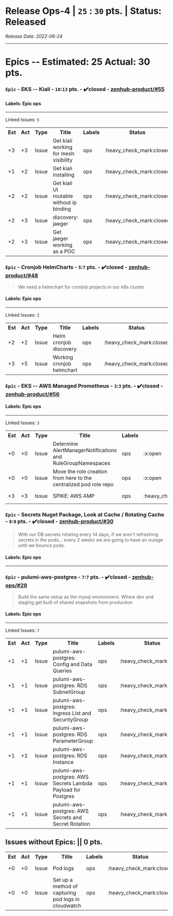 # Release Ops-4 | `25` : `30` pts. | Status: Released
_Release Date: 2022-06-24_


 > 
---
# Epics -- Estimated: 25  Actual: 30 pts.
### `Epic` - EKS -- Kiali - `10`:`13` pts. - :heavy_check_mark:closed - [zenhub-product/#55](https://github.com/OnboardRS/zenhub-product/issues/55)


#### Labels: Epic ops 
---
Linked Issues: `5`
<p>
<table>
<tr><th>Est</th><th>Act</th><th>Type</th><th>Title</th><th>Labels</th><th>Status</th><th>Link</th></tr>
<tr><td>+3</td><td>+3</td><td>Issue</td><td>Get kiali working for mesh visibility</td><td>ops </td><td>:heavy_check_mark:closed</td><td><a href="https://github.com/OnboardRS/zenhub-dev/issues/33">zenhub-dev/#33</a></td> </tr>
<tr><td>+1</td><td>+2</td><td>Issue</td><td>Get kiali installing</td><td>ops </td><td>:heavy_check_mark:closed</td><td><a href="https://github.com/OnboardRS/zenhub-dev/issues/112">zenhub-dev/#112</a></td> </tr>
<tr><td>+2</td><td>+2</td><td>Issue</td><td>Get kiali UI routable without ip binding</td><td>ops </td><td>:heavy_check_mark:closed</td><td><a href="https://github.com/OnboardRS/zenhub-dev/issues/113">zenhub-dev/#113</a></td> </tr>
<tr><td>+2</td><td>+3</td><td>Issue</td><td>discovery: jaeger</td><td>ops </td><td>:heavy_check_mark:closed</td><td><a href="https://github.com/OnboardRS/zenhub-dev/issues/114">zenhub-dev/#114</a></td> </tr>
<tr><td>+2</td><td>+3</td><td>Issue</td><td>Get jaeger working as a POC</td><td>ops </td><td>:heavy_check_mark:closed</td><td><a href="https://github.com/OnboardRS/zenhub-dev/issues/115">zenhub-dev/#115</a></td> </tr>
</table>
</p>


### `Epic` - Cronjob HelmCharts - `5`:`7` pts. - :heavy_check_mark:closed - [zenhub-product/#48](https://github.com/OnboardRS/zenhub-product/issues/48)


 > We need a helmchart for cronjob projects in our k8s cluster

#### Labels: Epic ops 
---
Linked Issues: `2`
<p>
<table>
<tr><th>Est</th><th>Act</th><th>Type</th><th>Title</th><th>Labels</th><th>Status</th><th>Link</th></tr>
<tr><td>+2</td><td>+2</td><td>Issue</td><td>Helm cronjob discovery</td><td>ops </td><td>:heavy_check_mark:closed</td><td><a href="https://github.com/OnboardRS/zenhub-dev/issues/110">zenhub-dev/#110</a></td> </tr>
<tr><td>+3</td><td>+5</td><td>Issue</td><td>Working cronjob helmchart</td><td>ops </td><td>:heavy_check_mark:closed</td><td><a href="https://github.com/OnboardRS/zenhub-dev/issues/111">zenhub-dev/#111</a></td> </tr>
</table>
</p>


### `Epic` - EKS -- AWS Managed Prometheus - `3`:`3` pts. - :heavy_check_mark:closed - [zenhub-product/#56](https://github.com/OnboardRS/zenhub-product/issues/56)


#### Labels: Epic ops 
---
Linked Issues: `3`
<p>
<table>
<tr><th>Est</th><th>Act</th><th>Type</th><th>Title</th><th>Labels</th><th>Status</th><th>Link</th></tr>
<tr><td>+0</td><td>+0</td><td>Issue</td><td>Determine AlertManagerNotifications and RuleGroupNamespaces</td><td>ops </td><td>:x:open</td><td><a href="https://github.com/OnboardRS/zenhub-dev/issues/118">zenhub-dev/#118</a></td> </tr>
<tr><td>+0</td><td>+0</td><td>Issue</td><td>Move the role creation from here to the centralized pod role repo</td><td>ops </td><td>:x:open</td><td><a href="https://github.com/OnboardRS/zenhub-dev/issues/119">zenhub-dev/#119</a></td> </tr>
<tr><td>+3</td><td>+3</td><td>Issue</td><td>SPIKE: AWS AMP</td><td>ops </td><td>:heavy_check_mark:closed</td><td><a href="https://github.com/OnboardRS/zenhub-dev/issues/138">zenhub-dev/#138</a></td> </tr>
</table>
</p>


### `Epic` - Secrets Nuget Package, Look at Cache / Rotating Cache - `0`:`0` pts. - :heavy_check_mark:closed - [zenhub-product/#30](https://github.com/OnboardRS/zenhub-product/issues/30)


 > With our DB secrets rotating every 14 days, if we aren't refreshing secrets in the pods... every 2 weeks we are going to have an outage until we bounce pods.

#### Labels: Epic ops 
---
### `Epic` - pulumi-aws-postgres - `7`:`7` pts. - :heavy_check_mark:closed - [zenhub-ops/#29](https://github.com/OnboardRS/zenhub-ops/issues/29)


 > Build the same setup as the mysql environment.
 >Where dev and staging get built of shared snapshots from production

#### Labels: Epic ops 
---
Linked Issues: `7`
<p>
<table>
<tr><th>Est</th><th>Act</th><th>Type</th><th>Title</th><th>Labels</th><th>Status</th><th>Link</th></tr>
<tr><td>+1</td><td>+1</td><td>Issue</td><td>pulumi-aws-postgres: Config and Data Queries</td><td>ops </td><td>:heavy_check_mark:closed</td><td><a href="https://github.com/OnboardRS/zenhub-dev/issues/51">zenhub-dev/#51</a></td> </tr>
<tr><td>+1</td><td>+1</td><td>Issue</td><td>pulumi-aws-postgres: RDS SubnetGroup</td><td>ops </td><td>:heavy_check_mark:closed</td><td><a href="https://github.com/OnboardRS/zenhub-dev/issues/52">zenhub-dev/#52</a></td> </tr>
<tr><td>+1</td><td>+1</td><td>Issue</td><td>pulumi-aws-postgres: Ingress List and SecurityGroup</td><td>ops </td><td>:heavy_check_mark:closed</td><td><a href="https://github.com/OnboardRS/zenhub-dev/issues/53">zenhub-dev/#53</a></td> </tr>
<tr><td>+1</td><td>+1</td><td>Issue</td><td>pulumi-aws-postgres: RDS ParameterGroup</td><td>ops </td><td>:heavy_check_mark:closed</td><td><a href="https://github.com/OnboardRS/zenhub-dev/issues/54">zenhub-dev/#54</a></td> </tr>
<tr><td>+1</td><td>+1</td><td>Issue</td><td>pulumi-aws-postgres: RDS Instance</td><td>ops </td><td>:heavy_check_mark:closed</td><td><a href="https://github.com/OnboardRS/zenhub-dev/issues/55">zenhub-dev/#55</a></td> </tr>
<tr><td>+1</td><td>+1</td><td>Issue</td><td>pulumi-aws-postgres: AWS Secrets Lambda Payload for Postgres</td><td>ops </td><td>:heavy_check_mark:closed</td><td><a href="https://github.com/OnboardRS/zenhub-dev/issues/56">zenhub-dev/#56</a></td> </tr>
<tr><td>+1</td><td>+1</td><td>Issue</td><td>pulumi-aws-postgres: AWS Secrets and Secret Rotation</td><td>ops </td><td>:heavy_check_mark:closed</td><td><a href="https://github.com/OnboardRS/zenhub-dev/issues/57">zenhub-dev/#57</a></td> </tr>
</table>
</p>



## Issues without Epics: || 0 pts.
<table>
<tr><th>Est</th><th>Act</th><th>Type</th><th>Title</th><th>Labels</th><th>Status</th><th>Link</th></tr>
<tr><td>+0</td><td>+0</td><td>Issue</td><td>Pod logs</td><td>ops </td><td>:heavy_check_mark:closed</td><td><a href="https://github.com/OnboardRS/zenhub-dev/issues/31">zenhub-dev/#31</a></td> </tr>
<tr><td>+0</td><td>+0</td><td>Issue</td><td>Set up a method of capturing pod logs in cloudwatch</td><td>ops </td><td>:heavy_check_mark:closed</td><td><a href="https://github.com/OnboardRS/zenhub-dev/issues/32">zenhub-dev/#32</a></td> </tr>
</table>
